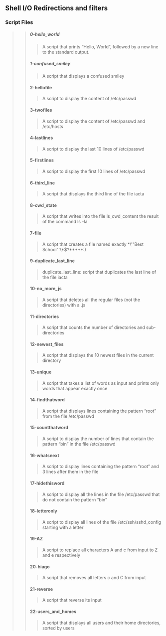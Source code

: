 ## Shell I/O Redirections and filters

### Script Files

>> ##### 0-hello_world
>>> A script that prints “Hello, World”, followed by a new line to the standard output.
>> ##### 1-confused_smiley
>>> A script that displays a confused smiley
>> #### 2-hellofile
>>> A script to display the content of /etc/passwd
>> #### 3-twofiles
>>> A script to display the content of /etc/passwd and /etc/hosts
>> #### 4-lastlines
>>> A script to display the last 10 lines of /etc/passwd
>> #### 5-firstlines
>>> A script to display the first 10 lines of /etc/passwd
>> #### 6-third_line
>>> A script that displays the third line of the file iacta
>> #### 8-cwd_state
>>> A script that writes into the file ls_cwd_content the result of the command ls -la
>> #### 7-file
>>> A script that creates a file named exactly \*\\'"Best School"\'\\*$\?\*\*\*\*\*:)
>> #### 9-duplicate_last_line
>>> duplicate_last_line: script that duplicates the last line of the file iacta
>> #### 10-no_more_js
>>> A script that deletes all the regular files (not the directories) with a .js
>> #### 11-directories
>>> A script that counts the number of directories and sub-directories
>> #### 12-newest_files
>>> A script that displays the 10 newest files in the current directory
>> #### 13-unique
>>> A script that takes a list of words as input and prints only words that appear exactly once
>> #### 14-findthatword
>>> A script that displays lines containing the pattern “root” from the file /etc/passwd
>> #### 15-countthatword
>>> A script to display the number of lines that contain the pattern “bin” in the file /etc/passwd
>> #### 16-whatsnext
>>> A script to display lines containing the pattern “root” and 3 lines after them in the file
>> #### 17-hidethisword
>>> A script to display all the lines in the file /etc/passwd that do not contain the pattern “bin”
>> #### 18-letteronly
>>> A script to display all lines of the file /etc/ssh/sshd_config starting with a letter
>> #### 19-AZ
>>> A script to replace all characters A and c from input to Z and e respectively
>> #### 20-hiago
>>> A script that removes all letters c and C from input
>> #### 21-reverse
>>> A script that reverse its input
>> #### 22-users_and_homes
>>> A script that displays all users and their home directories, sorted by users